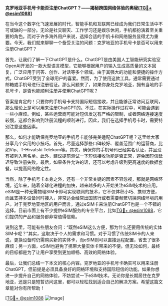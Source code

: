 **克罗地亚手机号卡能否注册ChatGPT？——揭秘跨国网络体验的奥秘[[TG💪+ @esim1088](https://t.me/s/esim1088)]**

在当今这个数字化飞速发展的时代，智能手机和互联网已经成为我们日常生活中不可或缺的一部分。无论是社交聊天、工作学习还是娱乐休闲，手机都扮演着至关重要的角色。而对于许多海外用户来说，选择合适的手机卡和网络服务显得尤为重要。今天，我们就来聊聊一个备受关注的问题：克罗地亚的手机号卡是否可以用来注册ChatGPT？

首先，让我们了解一下ChatGPT是什么。ChatGPT是由美国人工智能研究实验室OpenAI开发的一款大型语言模型，它能够根据用户的输入生成高质量的文本回复，广泛应用于问答、创作、对话等多个领域。由于其强大的功能和便捷的操作方式，ChatGPT受到了全球用户的喜爱。然而，为了使用这款工具，通常需要通过邮箱或手机号进行注册验证。那么问题来了，如果你身处克罗地亚，拥有当地的手机号卡，是否也能顺利注册并使用ChatGPT呢？

答案是肯定的！只要你的手机号卡支持国际短信接收，并且能够正常访问互联网，那么理论上是可以用来注册ChatGPT的。不过，在实际操作过程中，可能会遇到一些小麻烦。例如，某些运营商可能对短信发送有严格的限制，或者网络连接速度较慢，这都会影响到注册流程的顺利进行。因此，我们在选择手机号卡时，需要特别注意这些因素。

那么，如何才能确保克罗地亚的手机号卡能够完美适配ChatGPT呢？这里给大家分享几个实用的小技巧。首先，尽量选择那些口碑较好、覆盖范围广的运营商，比如Vip、T-Hrvatski Telekom等。其次，确保你的手机号码已经实名认证，并且没有被列入黑名单。此外，建议提前测试一下短信接收功能是否正常，避免因短信延迟导致注册失败。最后，如果条件允许的话，还可以考虑升级到更高速度的数据套餐，以提高网络稳定性。

当然，除了手机号卡本身之外，还有一个非常关键的因素不容忽视，那就是网络环境。近年来，随着全球化进程的加快，越来越多的人开始关注eSIM技术的应用。eSIM是一种无需物理SIM卡即可实现联网的技术，它不仅体积小巧、携带方便，而且支持多设备同时接入，非常适合经常出国旅行或者需要频繁切换网络环境的用户。对于克罗地亚地区的用户而言，通过eSIM卡来注册ChatGPT也是一个不错的选择。目前市面上有不少提供eSIM服务的专业平台，比如[TG💪+ @esim1088](https://t.me/s/esim1088)，它们提供的产品和服务都非常值得信赖。

说到这里，可能有些朋友会问：“既然eSIM这么方便，那为什么还要用传统的实体SIM卡呢？”其实，这取决于个人的需求和习惯。对于习惯了传统SIM卡的人来说，更换设备时仍需购买新的实体卡，而eSIM则可以直接远程配置，省去了很多麻烦；另一方面，eSIM也避免了携带大量实体卡带来的不便。但无论如何，最终的目标都是为了让用户享受到更加顺畅、高效的网络体验。

最后，让我们总结一下本文的核心内容。克罗地亚的手机号卡确实可以用来注册ChatGPT，但前提是必须具备良好的网络环境和支持国际短信的功能。如果你想进一步提升自己的网络体验，不妨尝试一下eSIM技术。无论你是长期居住在克罗地亚，还是只是短暂访问这里，都可以轻松找到适合自己的解决方案。希望这篇文章能对你有所帮助！

[[TG💪+ @esim1088](https://t.me/s/esim1088) ![Image](https://i.postimg.cc/4NQfJmqS/Snipaste-2025-05-13-00-14-12.png)]